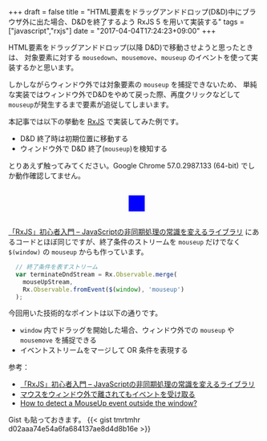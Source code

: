 +++
draft = false
title = "HTML要素をドラッグアンドドロップ(D&D)中にブラウザ外に出た場合、D&Dを終了するよう RxJS 5 を用いて実装する"
tags = ["javascript","rxjs"]
date = "2017-04-04T17:24:23+09:00"
+++

HTML要素をドラッグアンドドロップ(以降 D&D)で移動させようと思ったときは、
対象要素に対する `mousedown`、`mousemove`、`mouseup` のイベントを使って実装するかと思います。

しかしながらウィンドウ外では対象要素の `mouseup` を捕捉できないため、
単純な実装ではウィンドウ外でD&Dをやめて戻った際、再度クリックなどして`mouseup`が発生するまで要素が追従してしまいます。

本記事では以下の挙動を [RxJS](https://github.com/ReactiveX/rxjs) で実装してみた例です。

* D&D 終了時は初期位置に移動する
* ウィンドウ外で D&D 終了(`mouseup`)を検知する

<!--more-->

とりあえず触ってみてください。Google Chrome 57.0.2987.133 (64-bit) でしか動作確認してません。

<script src="https://code.jquery.com/jquery-3.2.0.min.js"
  integrity="sha256-JAW99MJVpJBGcbzEuXk4Az05s/XyDdBomFqNlM3ic+I="
  crossorigin="anonymous"></script>
<script type="text/javascript" src="https://cdnjs.cloudflare.com/ajax/libs/rxjs/5.5.10/Rx.min.js"></script>
<script type="text/javascript" src="/js/drag-and-drop.js"></script>

<div id="dnd-container" style="position: relative; width: 512px; height:64px;">
<div id="dnd-target" class="z-depth-2" style="width:32px; height: 32px; background-color: blue; position:absolute; top: 16px; left: 240px; z-index: 999;"></div>
</div>

[「RxJS」初心者入門 – JavaScriptの非同期処理の常識を変えるライブラリ](https://liginc.co.jp/web/js/151272)
にあるコードとほぼ同じですが、終了条件のストリームを `mouseup` だけでなく `$(window)` の `mouseup` からも作っています。

```javascript
  // 終了条件を表すストリーム
  var terminateDndStream = Rx.Observable.merge(
    mouseUpStream,
    Rx.Observable.fromEvent($(window), 'mouseup')
  );
```

今回用いた技術的なポイントは以下の通りです。

- `window` 内でドラッグを開始した場合、ウィンドウ外での `mouseup` や `mousemove` を捕捉できる
- イベントストリームをマージして OR 条件を表現する

参考：

- [「RxJS」初心者入門 – JavaScriptの非同期処理の常識を変えるライブラリ](https://liginc.co.jp/web/js/151272)
- [マウスをウィンドウ外で離されてもイベントを受け取る](http://qiita.com/tyfkda/items/228934160b0951a8e732)
- [How to detect a MouseUp event outside the window?](http://stackoverflow.com/questions/14912515/how-to-detect-a-mouseup-event-outside-the-window)

Gist も貼っておきます。
{{< gist tmrtmhr d02aaa74e54a6fa684137ae8d4d8b16e >}}
